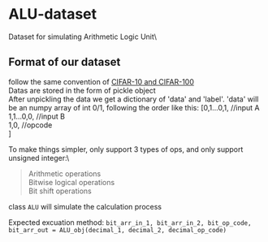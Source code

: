 # ALU-dataset
Dataset for simulating Arithmetic Logic Unit\

## Format of our dataset
follow the same convention of [CIFAR-10 and CIFAR-100](https://www.cs.toronto.edu/~kriz/cifar.html)\
Datas are stored in the form of pickle object\
After unpickling the data we get a dictionary of 'data' and 'label'.
'data' will be an numpy array of int 0/1, following the order like this:
[0,1...0,1, //input A  
 1,1...0,0, //input B  
 1,0,        //opcode  
]

To make things simpler, only support 3 types of ops, and only support unsigned integer:\
> Arithmetic operations\
> Bitwise logical operations\
> Bit shift operations


class `ALU` will simulate the calculation process


Expected excuation method:
`bit_arr_in_1, bit_arr_in_2, bit_op_code, bit_arr_out = ALU_obj(decimal_1, decimal_2, decimal_op_code)`

